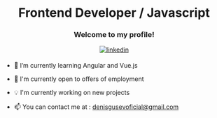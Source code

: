 # <div align="center">Frontend Developer / Javascript</div>

### <div align="center">Welcome to my profile!</div>
<div align="center">
<a href="https://www.linkedin.com/in/denis-gusev-0724a3210/" target="_blank">
<img src=https://img.shields.io/badge/linkedin-%231E77B5.svg?&style=for-the-badge&logo=linkedin&logoColor=white alt=linkedin style="margin-bottom: 5px;" />
</a>
</div>

- 🌱 I’m currently learning Angular and Vue.js

- 💼 I'm currently open to offers of employment

- 💡 I'm currently working on new projects

- 📫 You can contact me at : denisgusevoficial@gmail.com
